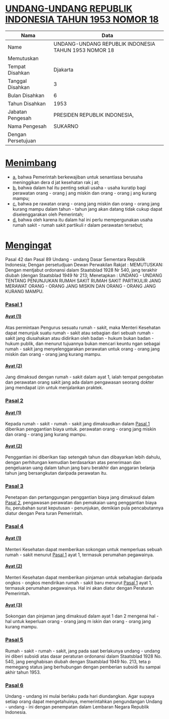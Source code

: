 # [UNDANG-UNDANG REPUBLIK INDONESIA TAHUN 1953 NOMOR 18](http://example.org/legal/document/uu/1953/18)

| Nama | Data |
| ------ | ----- |
|Name|UNDANG-UNDANG REPUBLIK INDONESIA TAHUN 1953 NOMOR 18|
|Memutuskan||
|Tempat Disahkan|Djakarta|
|Tanggal Disahkan|3|
|Bulan Disahkan|6|
|Tahun Disahkan|1953|
|Jabatan Pengesah|PRESIDEN REPUBLIK INDONESIA,|
|Nama Pengesah|SUKARNO|
|Dengan Persetujuan||
# [Menimbang](http://example.org/legal/document/uu/1953/18/menimbang)

* [a.](http://example.org/legal/document/uu/1953/18/menimbang/point/a) bahwa Pemerintah berkewajiban untuk senantiasa berusaha meninggikan dera d jat kesehatan rak j at;
* [b.](http://example.org/legal/document/uu/1953/18/menimbang/point/b) bahwa dalam hal itu penting sekali usaha - usaha kuratip bagi perawatan orang - orang j ang miskin dan orang - orang j ang kurang mampu;
* [c.](http://example.org/legal/document/uu/1953/18/menimbang/point/c) bahwa pe rawatan orang - orang jang miskin dan orang - orang jang kurang mampu dalam tahun - tahun jang akan datang tidak cukup dapat diselenggarakan oleh Pemerintah;
* [d.](http://example.org/legal/document/uu/1953/18/menimbang/point/d) bahwa oleh karena itu dalam hal ini perlu mempergunakan usaha rumah sakit - rumah sakit partikuli r dalam perawatan tersebut;
# [Mengingat](http://example.org/legal/document/uu/1953/18/mengingat)
Pasal 42 dan Pasal 89 Undang - undang Dasar Sementara Republik Indonesia; Dengan persetudjuan Dewan Perwakilan Rakjat : MEMUTUSKAN: Dengan mentjabut ordonansi dalam Staatsblad 1928 Nr 540, jang terakhir diubah (dengan Staatsblad 1949 Nr 213; Menetapkan : UNDANG - UNDANG TENTANG PENUNJUKAN RUMAH SAKIT RUMAH SAKIT PARTIKULIR JANG MERAWAT ORANG - ORANG JANG MISKIN DAN ORANG - ORANG JANG KURANG MAMPU.

### [Pasal 1](http://example.org/legal/document/uu/1953/18/pasal/0001)

#### [Ayat (1)](http://example.org/legal/document/uu/1953/18/pasal/0001/version/19530603/ayat/0001)
Atas permintaan Pengurus sesuatu rumah - sakit, maka Menteri Kesehatan dapat menunjuk suatu rumah - sakit atau sebagian dari sebuah rumah - sakit jang diusahakan atau didirikan oleh badan - hukum bukan badan - hukum publik, dan menurut tujuannya bukan mencari keuntu ngan sebagai rumah - sakit jang menyelenggarakan perawatan untuk orang - orang jang miskin dan orang - orang jang kurang mampu.

#### [Ayat (2)](http://example.org/legal/document/uu/1953/18/pasal/0001/version/19530603/ayat/0002)
Jang dimaksud dengan rumah - sakit dalam ayat 1, ialah tempat pengobatan dan perawatan orang sakit jang ada dalam pengawasan seorang dokter jang mendapat izin untuk menjalankan praktek.


### [Pasal 2](http://example.org/legal/document/uu/1953/18/pasal/0002)

#### [Ayat (1)](http://example.org/legal/document/uu/1953/18/pasal/0002/version/19530603/ayat/0001)
Kepada rumah - sakit - rumah - sakit jang dimaksudkan dalam [Pasal 1](http://example.org/legal/document/uu/1953/18/pasal/0001) diberikan penggantian biaya untuk. perawatan orang - orang jang miskin dan orang - orang jang kurang mampu.

#### [Ayat (2)](http://example.org/legal/document/uu/1953/18/pasal/0002/version/19530603/ayat/0002)
Penggantian ini diberikan tiap setengah tahun dan dibayarkan lebih dahulu, dengan perhitungan kemudian berdasarkan atas penerimaan dan pengeluaran uang dalam tahun jang baru berakhir dan anggaran belanja tahun jang bersangkutan daripada perawatan itu.


### [Pasal 3](http://example.org/legal/document/uu/1953/18/pasal/0003)
Penetapan dan pertanggungan penggantian biaya jang dimaksud dalam [Pasal 2](http://example.org/legal/document/uu/1953/18/pasal/0002), pengawasan perawatan dan pemakaian uang penggantian biaya itu, perubahan surat keputusan - penunjukan, demikian pula pencabutannya diatur dengan Pera turan Pemerintah.


### [Pasal 4](http://example.org/legal/document/uu/1953/18/pasal/0004)

#### [Ayat (1)](http://example.org/legal/document/uu/1953/18/pasal/0004/version/19530603/ayat/0001)
Menteri Kesehatan dapat memberikan sokongan untuk memperluas sebuah rumah - sakit menurut [Pasal 1](http://example.org/legal/document/uu/1953/18/pasal/0001) ayat 1, termasuk perumahan pegawainya.

#### [Ayat (2)](http://example.org/legal/document/uu/1953/18/pasal/0004/version/19530603/ayat/0002)
Menteri Kesehatan dapat memberikan pinjaman untuk sebahagian daripada ongkos - ongkos mendirikan rumah - sakit baru menurut [Pasal 1](http://example.org/legal/document/uu/1953/18/pasal/0001) ayat 1, termasuk perumahan pegawainya. Hal ini akan diatur dengan Peraturan Pemerintah.

#### [Ayat (3)](http://example.org/legal/document/uu/1953/18/pasal/0004/version/19530603/ayat/0003)
Sokongan dan pinjaman jang dimaksud dalam ayat 1 dan 2 mengenai hal - hal untuk keperluan orang - orang jang m iskin dan orang - orang jang kurang mampu.


### [Pasal 5](http://example.org/legal/document/uu/1953/18/pasal/0005)
Rumah - sakit - rumah - sakit, jang pada saat berlakunya undang - undang ini diberi subsidi atas dasar peraturan ordonansi dalam Staatsblad 1928 No. 540, jang penghabisan diubah dengan Staatsblad 1949 No. 213, teta p memegang status jang berhubungan dengan pemberian subsidi itu sampai akhir tahun 1953.


### [Pasal 6](http://example.org/legal/document/uu/1953/18/pasal/0006)
Undang - undang ini mulai berlaku pada hari diundangkan. Agar supaya setiap orang dapat mengetahuinya, memerintahkan pengundangan Undang - undang - ini dengan penempatan dalam Lembaran Negara Republik Indonesia.
